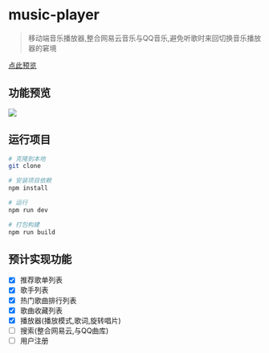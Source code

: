 # music-player

>   移动端音乐播放器,整合网易云音乐与QQ音乐,避免听歌时来回切换音乐播放器的窘境

[点此预览](http://music.dingjian.name)

## 功能预览

![](http://image.dingjian.name/blog/170920/D2k8m615G6.jpg?imageslim)


## 运行项目

``` bash
# 克隆到本地
git clone 

# 安装项目依赖
npm install

# 运行
npm run dev

# 打包构建
npm run build
```


## 预计实现功能

- [x] 推荐歌单列表
- [x] 歌手列表
- [x] 热门歌曲排行列表
- [x] 歌曲收藏列表
- [x] 播放器(播放模式,歌词,旋转唱片)
- [ ] 搜索(整合网易云,与QQ曲库)
- [ ] 用户注册